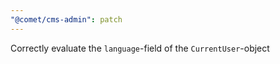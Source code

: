 ```yaml
---
"@comet/cms-admin": patch
---
```


Correctly evaluate the `language`-field of the `CurrentUser`-object
